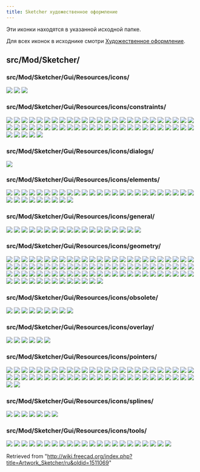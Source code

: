 ```yaml
---
title: Sketcher художественное оформление
---
```

Эти иконки находятся в указанной исходной папке.

Для всех иконок в исходнике смотри [Художественное оформление](/Artwork/ru "Artwork/ru").

## src/Mod/Sketcher/

### src/Mod/Sketcher/Gui/Resources/icons/

![](/images/Sketcher_NotFullyConstrained.svg)
![](/images/Sketcher_Sketch.svg)
![](/images/SketcherWorkbench.svg)

### src/Mod/Sketcher/Gui/Resources/icons/constraints/

![](/images/Constraint_Block.svg)
![](/images/Constraint_Coincident.svg)
![](/images/Constraint_Concentric.svg)
![](/images/Constraint_Diameter.svg)
![](/images/Constraint_Diameter_Driven.svg)
![](/images/Constraint_Dimension.svg)
![](/images/Constraint_Dimension_Driven.svg)
![](/images/Constraint_Ellipse_Axis_Angle.svg)
![](/images/Constraint_Ellipse_Major_Radius.svg)
![](/images/Constraint_Ellipse_Minor_Radius.svg)
![](/images/Constraint_Ellipse_Radii.svg)
![](/images/Constraint_EqualLength.svg)
![](/images/Constraint_ExternalAngle.svg)
![](/images/Constraint_Horizontal.svg)
![](/images/Constraint_HorizontalDistance.svg)
![](/images/Constraint_HorizontalDistance_Driven.svg)
![](/images/Constraint_HorVer.svg)
![](/images/Constraint_InternalAlignment.svg)
![](/images/Constraint_InternalAlignment_Ellipse_Focus1.svg)
![](/images/Constraint_InternalAlignment_Ellipse_Focus2.svg)
![](/images/Constraint_InternalAlignment_Ellipse_MajorAxis.svg)
![](/images/Constraint_InternalAlignment_Ellipse_MinorAxis.svg)
![](/images/Constraint_InternalAngle.svg)
![](/images/Constraint_InternalAngle_Driven.svg)
![](/images/Constraint_Length.svg)
![](/images/Constraint_Length_Driven.svg)
![](/images/Constraint_Lock.svg)
![](/images/Constraint_Lock_Driven.svg)
![](/images/Constraint_Parallel.svg)
![](/images/Constraint_Perpendicular.svg)
![](/images/Constraint_PointOnEnd.svg)
![](/images/Constraint_PointOnMidPoint.svg)
![](/images/Constraint_PointOnObject.svg)
![](/images/Constraint_PointOnPoint.svg)
![](/images/Constraint_PointOnStart.svg)
![](/images/Constraint_PointToObject.svg)
![](/images/Constraint_Radiam.svg)
![](/images/Constraint_Radiam_Driven.svg)
![](/images/Constraint_Radius.svg)
![](/images/Constraint_Radius_Driven.svg)
![](/images/Constraint_SnellsLaw.svg)
![](/images/Constraint_SnellsLaw_Driven.svg)
![](/images/Constraint_Symmetric.svg)
![](/images/Constraint_Tangent.svg)
![](/images/Constraint_TangentToEnd.svg)
![](/images/Constraint_TangentToStart.svg)
![](/images/Constraint_Vertical.svg)
![](/images/Constraint_VerticalDistance.svg)
![](/images/Constraint_VerticalDistance_Driven.svg)
![](/images/Sketcher_Crosshair.svg)
![](/images/Sketcher_ToggleActiveConstraint.svg)
![](/images/Sketcher_ToggleConstraint.svg)
![](/images/Sketcher_ToggleConstraint_Driven.svg)
![](/images/Sketcher_Toggle_Constraint_Driven.svg)
![](/images/Sketcher_Toggle_Constraint_Driving.svg)

### src/Mod/Sketcher/Gui/Resources/icons/dialogs/

![](/images/Sketcher_Settings.svg)

### src/Mod/Sketcher/Gui/Resources/icons/elements/

![](/images/Sketcher_Element_Arc_Edge.svg)
![](/images/Sketcher_Element_Arc_EndPoint.svg)
![](/images/Sketcher_Element_Arc_MidPoint.svg)
![](/images/Sketcher_Element_Arc_StartingPoint.svg)
![](/images/Sketcher_Element_BSpline_Edge.svg)
![](/images/Sketcher_Element_BSpline_EndPoint.svg)
![](/images/Sketcher_Element_BSpline_StartPoint.svg)
![](/images/Sketcher_Element_Circle_Edge.svg)
![](/images/Sketcher_Element_Circle_MidPoint.svg)
![](/images/Sketcher_Element_Ellipse_All.svg)
![](/images/Sketcher_Element_Ellipse_CentrePoint.svg)
![](/images/Sketcher_Element_Ellipse_Edge_1.svg)
![](/images/Sketcher_Element_Ellipse_Edge_2.svg)
![](/images/Sketcher_Element_Ellipse_Focus1.svg)
![](/images/Sketcher_Element_Ellipse_Focus2.svg)
![](/images/Sketcher_Element_Ellipse_MajorAxis.svg)
![](/images/Sketcher_Element_Ellipse_MinorAxis.svg)
![](/images/Sketcher_Element_Elliptical_Arc_Centre_Point.svg)
![](/images/Sketcher_Element_Elliptical_Arc_Edge.svg)
![](/images/Sketcher_Element_Elliptical_Arc_End_Point.svg)
![](/images/Sketcher_Element_Elliptical_Arc_Start_Point.svg)
![](/images/Sketcher_Element_Hyperbolic_Arc_Centre_Point.svg)
![](/images/Sketcher_Element_Hyperbolic_Arc_Edge.svg)
![](/images/Sketcher_Element_Hyperbolic_Arc_End_Point.svg)
![](/images/Sketcher_Element_Hyperbolic_Arc_Start_Point.svg)
![](/images/Sketcher_Element_Line_Edge.svg)
![](/images/Sketcher_Element_Line_EndPoint.svg)
![](/images/Sketcher_Element_Line_StartingPoint.svg)
![](/images/Sketcher_Element_Parabolic_Arc_Centre_Point.svg)
![](/images/Sketcher_Element_Parabolic_Arc_Edge.svg)
![](/images/Sketcher_Element_Parabolic_Arc_End_Point.svg)
![](/images/Sketcher_Element_Parabolic_Arc_Start_Point.svg)
![](/images/Sketcher_Element_Point_StartingPoint.svg)
![](/images/Sketcher_Element_SelectionTypeInvalid.svg)

### src/Mod/Sketcher/Gui/Resources/icons/general/

![](/images/Sketcher_EditSketch.svg)
![](/images/Sketcher_GridToggle.svg)
![](/images/Sketcher_GridToggle_Deactivated.svg)
![](/images/Sketcher_LeaveSketch.svg)
![](/images/Sketcher_MapSketch.svg)
![](/images/Sketcher_MergeSketch.svg)
![](/images/Sketcher_MirrorSketch.svg)
![](/images/Sketcher_NewSketch.svg)
![](/images/Sketcher_RenderingOrder_Construction.svg)
![](/images/Sketcher_RenderingOrder_External.svg)
![](/images/Sketcher_RenderingOrder_Normal.svg)
![](/images/Sketcher_ReorientSketch.svg)
![](/images/Sketcher_Snap.svg)
![](/images/Sketcher_Snap_Deactivated.svg)
![](/images/Sketcher_SwitchVirtualSpace.svg)
![](/images/Sketcher_ValidateSketch.svg)
![](/images/Sketcher_ViewSection.svg)
![](/images/Sketcher_ViewSketch.svg)

### src/Mod/Sketcher/Gui/Resources/icons/geometry/

![](/images/Sketcher_AlterFillet.svg)
![](/images/Sketcher_CarbonCopy.svg)
![](/images/Sketcher_CarbonCopy_Constr.svg)
![](/images/Sketcher_Conics.svg)
![](/images/Sketcher_Conics_Constr.svg)
![](/images/Sketcher_Conics_Ellipse_3points.svg)
![](/images/Sketcher_Conics_Ellipse_Center.svg)
![](/images/Sketcher_Create_Periodic_BSpline.svg)
![](/images/Sketcher_Create_Periodic_BSpline_Constr.svg)
![](/images/Sketcher_Create_Periodic_BSplineByInterpolation.svg)
![](/images/Sketcher_Create_Periodic_BSplineByInterpolation_Constr.svg)
![](/images/Sketcher_Create3PointArc.svg)
![](/images/Sketcher_Create3PointArc_Constr.svg)
![](/images/Sketcher_Create3PointCircle.svg)
![](/images/Sketcher_Create3PointCircle_Constr.svg)
![](/images/Sketcher_CreateArc.svg)
![](/images/Sketcher_CreateArc_Constr.svg)
![](/images/Sketcher_CreateArcSlot.svg)
![](/images/Sketcher_CreateArcSlot_Constr.svg)
![](/images/Sketcher_CreateBSpline.svg)
![](/images/Sketcher_CreateBSpline_Constr.svg)
![](/images/Sketcher_CreateBSplineByInterpolation.svg)
![](/images/Sketcher_CreateBSplineByInterpolation_Constr.svg)
![](/images/Sketcher_CreateChamfer.svg)
![](/images/Sketcher_CreateCircle.svg)
![](/images/Sketcher_CreateCircle_Constr.svg)
![](/images/Sketcher_CreateEllipse_3points.svg)
![](/images/Sketcher_CreateEllipse_3points_Constr.svg)
![](/images/Sketcher_CreateEllipseByCenter.svg)
![](/images/Sketcher_CreateEllipseByCenter_Constr.svg)
![](/images/Sketcher_CreateElliptical_Arc.svg)
![](/images/Sketcher_CreateElliptical_Arc_Constr.svg)
![](/images/Sketcher_CreateFillet.svg)
![](/images/Sketcher_CreateFrame.svg)
![](/images/Sketcher_CreateFrame_Constr.svg)
![](/images/Sketcher_CreateHeptagon.svg)
![](/images/Sketcher_CreateHeptagon_Constr.svg)
![](/images/Sketcher_CreateHexagon.svg)
![](/images/Sketcher_CreateHexagon_Constr.svg)
![](/images/Sketcher_CreateHyperbolic_Arc.svg)
![](/images/Sketcher_CreateHyperbolic_Arc_Constr.svg)
![](/images/Sketcher_CreateLine.svg)
![](/images/Sketcher_CreateLine_Constr.svg)
![](/images/Sketcher_CreateLineAngleLength.svg)
![](/images/Sketcher_CreateLineAngleLength_Constr.svg)
![](/images/Sketcher_CreateLineLengthWidth.svg)
![](/images/Sketcher_CreateLineLengthWidth_Constr.svg)
![](/images/Sketcher_CreateOblong.svg)
![](/images/Sketcher_CreateOblong_Constr.svg)
![](/images/Sketcher_CreateOctagon.svg)
![](/images/Sketcher_CreateOctagon_Constr.svg)
![](/images/Sketcher_CreateParabolic_Arc.svg)
![](/images/Sketcher_CreateParabolic_Arc_Constr.svg)
![](/images/Sketcher_CreatePentagon.svg)
![](/images/Sketcher_CreatePentagon_Constr.svg)
![](/images/Sketcher_CreatePoint.svg)
![](/images/Sketcher_CreatePointFillet.svg)
![](/images/Sketcher_CreatePolyline.svg)
![](/images/Sketcher_CreatePolyline_Constr.svg)
![](/images/Sketcher_CreateRectangle.svg)
![](/images/Sketcher_CreateRectangle_Center.svg)
![](/images/Sketcher_CreateRectangle_Center_Constr.svg)
![](/images/Sketcher_CreateRectangle_Constr.svg)
![](/images/Sketcher_CreateRectangle3Points.svg)
![](/images/Sketcher_CreateRectangle3Points_Center.svg)
![](/images/Sketcher_CreateRectangle3Points_Center_Constr.svg)
![](/images/Sketcher_CreateRectangle3Points_Constr.svg)
![](/images/Sketcher_CreateRectangleSlot.svg)
![](/images/Sketcher_CreateRectangleSlot_Constr.svg)
![](/images/Sketcher_CreateRegularPolygon.svg)
![](/images/Sketcher_CreateRegularPolygon_Constr.svg)
![](/images/Sketcher_CreateSlot.svg)
![](/images/Sketcher_CreateSlot_Constr.svg)
![](/images/Sketcher_CreateSquare.svg)
![](/images/Sketcher_CreateSquare_Constr.svg)
![](/images/Sketcher_CreateText.svg)
![](/images/Sketcher_CreateTriangle.svg)
![](/images/Sketcher_CreateTriangle_Constr.svg)
![](/images/Sketcher_Extend.svg)
![](/images/Sketcher_External.svg)
![](/images/Sketcher_Intersection.svg)
![](/images/Sketcher_Intersection_Constr.svg)
![](/images/Sketcher_Projection.svg)
![](/images/Sketcher_Projection_Constr.svg)
![](/images/Sketcher_Split.svg)
![](/images/Sketcher_ToggleConstruction.svg)
![](/images/Sketcher_ToggleConstruction_Constr.svg)
![](/images/Sketcher_Trimming.svg)

### src/Mod/Sketcher/Gui/Resources/icons/obsolete/

![](/images/Sketcher_ConstrainCoincident_old.svg)
![](/images/Sketcher_ConstrainDistance_old.svg)
![](/images/Sketcher_ConstrainHorizontal_old.svg)
![](/images/Sketcher_ConstrainParallel_old.svg)
![](/images/Sketcher_ConstrainVertical_old.svg)
![](/images/Sketcher_DraftLine.svg)
![](/images/Sketcher_ProfilesHexagon1.svg)
![](/images/Sketcher_ToggleConstruction_old.svg)
![](/images/Sketcher_ToggleNormal.svg)

### src/Mod/Sketcher/Gui/Resources/icons/overlay/

![](/images/Sketcher_ArcOverlay.svg)
![](/images/Sketcher_BSplineComb.svg)
![](/images/Sketcher_BSplineDegree.svg)
![](/images/Sketcher_BSplineKnotMultiplicity.svg)
![](/images/Sketcher_BSplinePoleWeight.svg)
![](/images/Sketcher_BSplinePolygon.svg)

### src/Mod/Sketcher/Gui/Resources/icons/pointers/

![](/images/Sketcher_Pointer_CarbonCopy.svg)
![](/images/Sketcher_Pointer_Create_3PointArc.svg)
![](/images/Sketcher_Pointer_Create_3PointCircle.svg)
![](/images/Sketcher_Pointer_Create_Arc.svg)
![](/images/Sketcher_Pointer_Create_ArcOfEllipse.svg)
![](/images/Sketcher_Pointer_Create_ArcOfHyperbola.svg)
![](/images/Sketcher_Pointer_Create_ArcOfParabola.svg)
![](/images/Sketcher_Pointer_Create_ArcSlot.svg)
![](/images/Sketcher_Pointer_Create_Box.svg)
![](/images/Sketcher_Pointer_Create_Box_3Points.svg)
![](/images/Sketcher_Pointer_Create_Box_3Points_Center.svg)
![](/images/Sketcher_Pointer_Create_Box_Center.svg)
![](/images/Sketcher_Pointer_Create_BSpline.svg)
![](/images/Sketcher_Pointer_Create_BSplineByInterpolation.svg)
![](/images/Sketcher_Pointer_Create_Chamfer.svg)
![](/images/Sketcher_Pointer_Create_Circle.svg)
![](/images/Sketcher_Pointer_Create_Ellipse_3points.svg)
![](/images/Sketcher_Pointer_Create_EllipseByCenter.svg)
![](/images/Sketcher_Pointer_Create_Fillet.svg)
![](/images/Sketcher_Pointer_Create_Frame.svg)
![](/images/Sketcher_Pointer_Create_Frame_Center.svg)
![](/images/Sketcher_Pointer_Create_Line.svg)
![](/images/Sketcher_Pointer_Create_Line_Polar.svg)
![](/images/Sketcher_Pointer_Create_Lineset.svg)
![](/images/Sketcher_Pointer_Create_Offset.svg)
![](/images/Sketcher_Pointer_Create_Periodic_BSpline.svg)
![](/images/Sketcher_Pointer_Create_Periodic_BSplineByInterpolation.svg)
![](/images/Sketcher_Pointer_Create_Point.svg)
![](/images/Sketcher_Pointer_Create_PointChamfer.svg)
![](/images/Sketcher_Pointer_Create_PointFillet.svg)
![](/images/Sketcher_Pointer_Create_RectangleSlot.svg)
![](/images/Sketcher_Pointer_Create_Rotate.svg)
![](/images/Sketcher_Pointer_Create_Scale.svg)
![](/images/Sketcher_Pointer_Create_Symmetry.svg)
![](/images/Sketcher_Pointer_Create_Translate.svg)
![](/images/Sketcher_Pointer_Extension.svg)
![](/images/Sketcher_Pointer_External.svg)
![](/images/Sketcher_Pointer_Heptagon.svg)
![](/images/Sketcher_Pointer_Hexagon.svg)
![](/images/Sketcher_Pointer_InsertKnot.svg)
![](/images/Sketcher_Pointer_Oblong.svg)
![](/images/Sketcher_Pointer_Oblong_Center.svg)
![](/images/Sketcher_Pointer_Oblong_Frame.svg)
![](/images/Sketcher_Pointer_Oblong_Frame_Center.svg)
![](/images/Sketcher_Pointer_Octagon.svg)
![](/images/Sketcher_Pointer_Pentagon.svg)
![](/images/Sketcher_Pointer_Regular_Polygon.svg)
![](/images/Sketcher_Pointer_Slot.svg)
![](/images/Sketcher_Pointer_Splitting.svg)
![](/images/Sketcher_Pointer_Text.svg)
![](/images/Sketcher_Pointer_Triangle.svg)
![](/images/Sketcher_Pointer_Trimming.svg)

### src/Mod/Sketcher/Gui/Resources/icons/splines/

![](/images/Sketcher_BSplineConvertToNURBS.svg)
![](/images/Sketcher_BSplineDecreaseDegree.svg)
![](/images/Sketcher_BSplineDecreaseKnotMultiplicity.svg)
![](/images/Sketcher_BSplineIncreaseDegree.svg)
![](/images/Sketcher_BSplineIncreaseKnotMultiplicity.svg)
![](/images/Sketcher_BSplineInsertKnot.svg)
![](/images/Sketcher_JoinCurves.svg)

### src/Mod/Sketcher/Gui/Resources/icons/tools/

![](/images/Sketcher_Clone.svg)
![](/images/Sketcher_Copy.svg)
![](/images/Sketcher_DeleteConstraints.svg)
![](/images/Sketcher_DeleteGeometry.svg)
![](/images/Sketcher_Move.svg)
![](/images/Sketcher_Offset.svg)
![](/images/Sketcher_OffsetArc.svg)
![](/images/Sketcher_OffsetIntersection.svg)
![](/images/Sketcher_RectangularArray.svg)
![](/images/Sketcher_RemoveAxesAlignment.svg)
![](/images/Sketcher_Rotate.svg)
![](/images/Sketcher_Scale.svg)
![](/images/Sketcher_SelectConflictingConstraints.svg)
![](/images/Sketcher_SelectConstraints.svg)
![](/images/Sketcher_SelectElementsAssociatedWithConstraints.svg)
![](/images/Sketcher_SelectElementsWithDoFs.svg)
![](/images/Sketcher_SelectHorizontalAxis.svg)
![](/images/Sketcher_SelectOrigin.svg)
![](/images/Sketcher_SelectRedundantConstraints.svg)
![](/images/Sketcher_SelectVerticalAxis.svg)
![](/images/Sketcher_Symmetry.svg)
![](/images/Sketcher_Translate.svg)

Retrieved from "<http://wiki.freecad.org/index.php?title=Artwork_Sketcher/ru&oldid=1511069>"